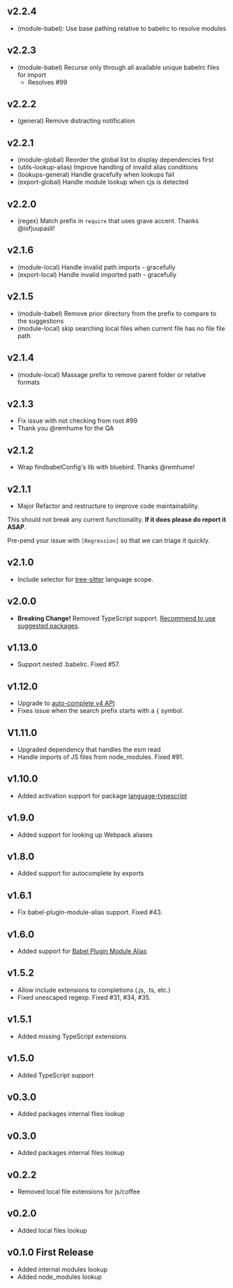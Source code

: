 ## v2.2.4
 * (module-babel): Use base pathing relative to babelrc to resolve modules

## v2.2.3
 * (module-babel) Recurse only through all available unique babelrc files for import
   * Resolves #99
 
## v2.2.2
 * (general) Remove distracting notification
 
## v2.2.1
 * (module-global) Reorder the global list to display dependencies first
 * (utils-lookup-alias) Improve handling of invalid alias conditions
 * (lookups-general) Handle gracefully when lookups fail
 * (export-global) Handle module lookup when cjs is detected 

## v2.2.0
 * (regex) Match prefix in `require` that uses grave accent. Thanks @iofjuupasli!

## v2.1.6
 * (module-local) Handle invalid path imports - gracefully
 * (export-local) Handle invalid imported path - gracefully
 
## v2.1.5
 * (module-babel) Remove prior directory from the prefix to compare to the suggestions
 * (module-local) skip searching local files when current file has no file file path

## v2.1.4
 * (module-local) Massage prefix to remove parent folder or relative formats
 
## v2.1.3
 * Fix issue with not checking from root #99
  * Thank you @remhume for the QA
## v2.1.2
 * Wrap findbabelConfig's lib with bluebird. Thanks @remhume!

## v2.1.1
 * Major Refactor and restructure to improve code maintainability.
 
This should not break any current functionality. **If it does please do report it ASAP**.

Pre-pend your issue with `[Regression]` so that we can triage it quickly.
        
## v2.1.0
 * Include selector for [tree-sitter](https://github.com/tree-sitter/tree-sitter) language scope.

## v2.0.0
 * **Breaking Change!** Removed TypeScript support. [Recommend to use suggested packages](https://github.com/nkt/atom-autocomplete-modules#troubleshooting).

## v1.13.0
 * Support nested .babelrc. Fixed #57.

## v1.12.0
 * Upgrade to [auto-complete v4 API](https://github.com/atom/autocomplete-plus/wiki/Provider-API#api-400)
 * Fixes issue when the search prefix starts with a `{` symbol.

## V1.11.0
 * Upgraded dependency that handles the esm read
 * Handle imports of JS files from node_modules. Fixed #91.

## v1.10.0
 * Added activation support for package [language-typescript](https://atom.io/packages/language-typescript)
 
## v1.9.0
 * Added support for looking up Webpack aliases

## v1.8.0
 * Added support for autocomplete by exports

## v1.6.1
 * Fix babel-plugin-module-alias support. Fixed #43.

## v1.6.0
 * Added support for [Babel Plugin Module Alias](https://github.com/tleunen/babel-plugin-module-alias)

## v1.5.2
 * Allow include extensions to completions (.js, .ts, etc.)
 * Fixed unescaped regexp. Fixed #31, #34, #35.

## v1.5.1
 * Added missing TypeScript extensions

## v1.5.0
 * Added TypeScript support

## v0.3.0
 * Added packages internal files lookup

## v0.3.0
 * Added packages internal files lookup

## v0.2.2
 * Removed local file extensions for js/coffee

## v0.2.0
 * Added local files lookup

## v0.1.0 First Release
 * Added internal modules lookup
 * Added node_modules lookup
